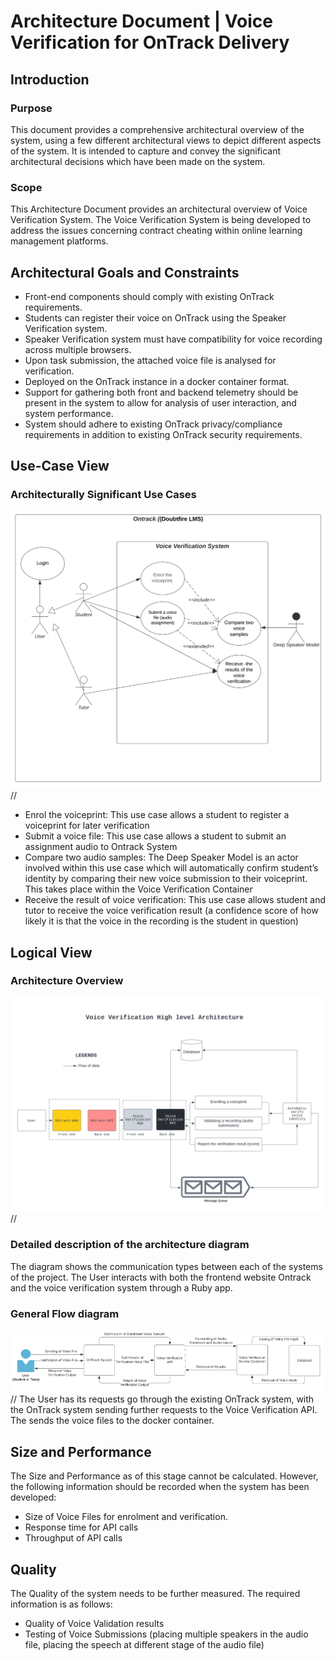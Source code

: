 # Architecture Document | Voice Verification for OnTrack Delivery
## Introduction
### Purpose
This document provides a comprehensive architectural overview of the system, using a few different architectural views to depict different aspects of the system. It is intended to capture and convey the significant architectural decisions which have been made on the system. 
### Scope
This Architecture Document provides an architectural overview of Voice Verification System. The Voice Verification System is being developed to address the issues concerning contract cheating within online learning management platforms. 

## Architectural Goals and Constraints
- Front-end components should comply with existing OnTrack requirements. 
- Students can register their voice on OnTrack using the Speaker Verification system. 
- Speaker Verification system must have compatibility for voice recording across multiple browsers. 
- Upon task submission, the attached voice file is analysed for verification. 
- Deployed on the OnTrack instance in a docker container format. 
- Support for gathering both front and backend telemetry should be present in the system to allow for analysis of user interaction, and system performance. 
- System should adhere to existing OnTrack privacy/compliance requirements in addition to existing OnTrack security requirements. 

## Use-Case View
### Architecturally Significant Use Cases
![Figure 1: Architecturally Significant Use Cases](https://github.com/ShaeChristmas/documentation/blob/main/docs/OnTrack/Voice%20Verification/Images/Use%20Cases.png)//

- Enrol the voiceprint: This use case allows a student to register a voiceprint for later verification 
- Submit a voice file: This use case allows a student to submit an assignment audio to Ontrack System 
- Compare two audio samples: The Deep Speaker Model is an actor involved within this use case which will automatically confirm student’s identity by comparing their new voice submission to their voiceprint. This takes place within the Voice Verification Container 
- Receive the result of voice verification: This use case allows student and tutor to receive the voice verification result (a confidence score of how likely it is that the voice in the recording is the student in question)   

## Logical View
### Architecture Overview
![Figure 2: High Level Architecture](https://github.com/ShaeChristmas/documentation/blob/main/docs/OnTrack/Voice%20Verification/Images/Architecture%20Diagram.png)//
### Detailed description of the architecture diagram
The diagram shows the communication types between each of the systems of the project. The User interacts with both the frontend website Ontrack and the voice verification system through a Ruby app.  

### General Flow diagram
![Figure 3: General Flow Diagram](https://github.com/ShaeChristmas/documentation/blob/main/docs/OnTrack/Voice%20Verification/Images/Flow%20Diagram.png)//
The User has its requests go through the existing OnTrack system, with the OnTrack system sending further requests to the Voice Verification API. The sends the voice files to the docker container. 

## Size and Performance
The Size and Performance as of this stage cannot be calculated. However, the following information should be recorded when the system has been developed: 

- Size of Voice Files for enrolment and verification. 
- Response time for API calls 
- Throughput of API calls 

## Quality
The Quality of the system needs to be further measured. The required information is as follows: 

- Quality of Voice Validation results 
- Testing of Voice Submissions (placing multiple speakers in the audio file, placing the speech at different stage of the audio file) 
